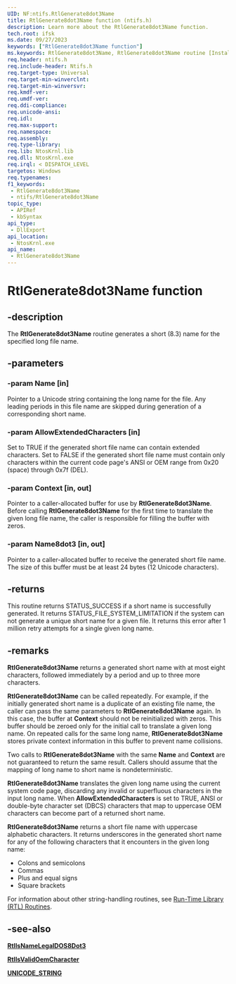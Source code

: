```yaml
---
UID: NF:ntifs.RtlGenerate8dot3Name
title: RtlGenerate8dot3Name function (ntifs.h)
description: Learn more about the RtlGenerate8dot3Name function.
tech.root: ifsk
ms.date: 09/27/2023
keywords: ["RtlGenerate8dot3Name function"]
ms.keywords: RtlGenerate8dot3Name, RtlGenerate8dot3Name routine [Installable File System Drivers], ifsk.rtlgenerate8dot3name, ntifs/RtlGenerate8dot3Name, rtlref_e28a5c45-d430-43a7-89f8-4f193971715c.xml
req.header: ntifs.h
req.include-header: Ntifs.h
req.target-type: Universal
req.target-min-winverclnt: 
req.target-min-winversvr: 
req.kmdf-ver: 
req.umdf-ver: 
req.ddi-compliance: 
req.unicode-ansi: 
req.idl: 
req.max-support: 
req.namespace: 
req.assembly: 
req.type-library: 
req.lib: NtosKrnl.lib
req.dll: NtosKrnl.exe
req.irql: < DISPATCH_LEVEL
targetos: Windows
req.typenames: 
f1_keywords:
 - RtlGenerate8dot3Name
 - ntifs/RtlGenerate8dot3Name
topic_type:
 - APIRef
 - kbSyntax
api_type:
 - DllExport
api_location:
 - NtosKrnl.exe
api_name:
 - RtlGenerate8dot3Name
---
```


# RtlGenerate8dot3Name function

## -description

The **RtlGenerate8dot3Name** routine generates a short (8.3) name for the specified long file name.

## -parameters

### -param Name [in]

Pointer to a Unicode string containing the long name for the file. Any leading periods in this file name are skipped during generation of a corresponding short name.

### -param AllowExtendedCharacters [in]

Set to TRUE if the generated short file name can contain extended characters. Set to FALSE if the generated short file name must contain only characters within the current code page's ANSI or OEM range from 0x20 (space) through 0x7f (DEL).

### -param Context [in, out]

Pointer to a caller-allocated buffer for use by **RtlGenerate8dot3Name**. Before calling **RtlGenerate8dot3Name** for the first time to translate the given long file name, the caller is responsible for filling the buffer with zeros.

### -param Name8dot3 [in, out]

Pointer to a caller-allocated buffer to receive the generated short file name. The size of this buffer must be at least 24 bytes (12 Unicode characters).

## -returns

This routine returns STATUS_SUCCESS if a short name is successfully generated. It returns STATUS_FILE_SYSTEM_LIMITATION if the system can not generate a unique short name for a given file. It returns this error after 1 million retry attempts for a single given long name.

## -remarks

**RtlGenerate8dot3Name** returns a generated short name with at most eight characters, followed immediately by a period and up to three more characters.

**RtlGenerate8dot3Name** can be called repeatedly. For example, if the initially generated short name is a duplicate of an existing file name, the caller can pass the same parameters to **RtlGenerate8dot3Name** again. In this case, the buffer at **Context** should not be reinitialized with zeros. This buffer should be zeroed only for the initial call to translate a given long name. On repeated calls for the same long name, **RtlGenerate8dot3Name** stores private context information in this buffer to prevent name collisions.

Two calls to **RtlGenerate8dot3Name** with the same **Name** and **Context** are not guaranteed to return the same result. Callers should assume that the mapping of long name to short name is nondeterministic.

**RtlGenerate8dot3Name** translates the given long name using the current system code page, discarding any invalid or superfluous characters in the input long name. When **AllowExtendedCharacters** is set to TRUE, ANSI or double-byte character set (DBCS) characters that map to uppercase OEM characters can become part of a returned short name.

**RtlGenerate8dot3Name** returns a short file name with uppercase alphabetic characters. It returns underscores in the generated short name for any of the following characters that it encounters in the given long name:

* Colons and semicolons
* Commas
* Plus and equal signs
* Square brackets

For information about other string-handling routines, see [Run-Time Library (RTL) Routines](/windows-hardware/drivers/ddi/_kernel/#run-time-library-rtl-routines).

## -see-also

[**RtlIsNameLegalDOS8Dot3**](nf-ntifs-rtlisnamelegaldos8dot3.md)

[**RtlIsValidOemCharacter**](nf-ntifs-rtlisvalidoemcharacter.md)

[**UNICODE_STRING**](/windows/win32/api/ntdef/ns-ntdef-_unicode_string)
